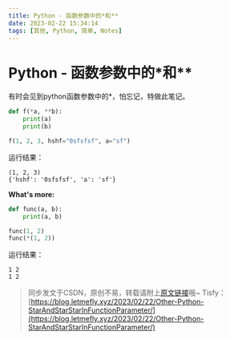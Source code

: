 ```yaml
---
title: Python - 函数参数中的*和**
date: 2023-02-22 15:34:14
tags: [其他, Python, 简单, Notes]
---
```


# Python - 函数参数中的*和**

有时会见到python函数参数中的*，怕忘记，特做此笔记。

```python
def f(*a, **b):
    print(a)
    print(b)

f(1, 2, 3, hshf="0sfsfsf", a="sf")
```

运行结果：

```
(1, 2, 3)
{'hshf': '0sfsfsf', 'a': 'sf'}
```

**What's more:**

```python
def func(a, b):
    print(a, b)

func(1, 2)
func(*(1, 2))
```

运行结果：

```
1 2
1 2
```

> 同步发文于CSDN，原创不易，转载请附上[原文链接](https://blog.letmefly.xyz/2023/02/22/Other-Python-StarAndStarStarInFunctionParameter/)哦~
> Tisfy：[https://blog.letmefly.xyz/2023/02/22/Other-Python-StarAndStarStarInFunctionParameter/](https://blog.letmefly.xyz/2023/02/22/Other-Python-StarAndStarStarInFunctionParameter/)

